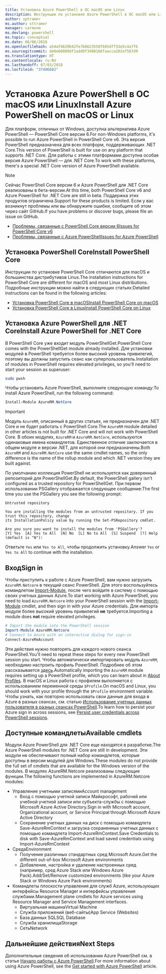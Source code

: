 ```yaml
---
title: Установка Azure PowerShell в ОС macOS или Linux
description: Инструкции по установке Azure PowerShell в ОС macOS или Linux.
author: sptramer
ms.author: sttramer
manager: carmonm
ms.devlang: powershell
ms.topic: conceptual
ms.date: 06/06/2018
ms.openlocfilehash: a54af4b28642fe7b8623550fb05dff33e5c4a7f6
ms.sourcegitcommit: de0e60800df1add9f3400166faacca202ef567d9
ms.translationtype: HT
ms.contentlocale: ru-RU
ms.lasthandoff: 07/03/2018
ms.locfileid: "37406682"
---
```

# <a name="install-azure-powershell-on-macos-or-linux"></a><span data-ttu-id="87919-103">Установка Azure PowerShell в ОС macOS или Linux</span><span class="sxs-lookup"><span data-stu-id="87919-103">Install Azure PowerShell on macOS or Linux</span></span>

<span data-ttu-id="87919-104">Для платформ, отличных от Windows, доступна альтернатива Azure PowerShell — PowerShell Core версии 6.</span><span class="sxs-lookup"><span data-stu-id="87919-104">For non-Windows platforms, it's possible to run Azure PowerShell in PowerShell Core v6.</span></span> <span data-ttu-id="87919-105">Эта версия PowerShell предназначена для всех платформ, поддерживающих .NET Core.</span><span class="sxs-lookup"><span data-stu-id="87919-105">This version of PowerShell is built for use on any platform that supports .NET Core.</span></span> <span data-ttu-id="87919-106">Для работы с этими платформами доступна особая версия Azure PowerShell — для .NET Core.</span><span class="sxs-lookup"><span data-stu-id="87919-106">To work with these platforms, there's a special .NET Core version of Azure PowerShell available.</span></span>

> [!NOTE]
> <span data-ttu-id="87919-107">Сейчас PowerShell Core версии 6 и Azure PowerShell для .NET Core реализованы в бета-версии.</span><span class="sxs-lookup"><span data-stu-id="87919-107">At this time, both PowerShell Core v6 and Azure PowerShell for .NET Core are still in beta.</span></span>
> <span data-ttu-id="87919-108">Поддержка этих продуктов ограничена.</span><span class="sxs-lookup"><span data-stu-id="87919-108">Support for these products is limited.</span></span> <span data-ttu-id="87919-109">Если у вас возникнут проблемы или вы обнаружите ошибки, сообщите об этом через сайт GitHub.</span><span class="sxs-lookup"><span data-stu-id="87919-109">If you have problems or discover bugs, please file an issue on GitHub.</span></span>
>
> * [<span data-ttu-id="87919-110">Проблемы, связанные с PowerShell Core версии 6</span><span class="sxs-lookup"><span data-stu-id="87919-110">Issues for PowerShell Core v6</span></span>](https://github.com/PowerShell/PowerShell/issues)
> * [<span data-ttu-id="87919-111">Проблемы, связанные с Azure PowerShell</span><span class="sxs-lookup"><span data-stu-id="87919-111">Issues for Azure PowerShell</span></span>](https://github.com/azure/azure-docs-powershell/issues)

## <a name="install-powershell-core"></a><span data-ttu-id="87919-112">Установка PowerShell Core</span><span class="sxs-lookup"><span data-stu-id="87919-112">Install PowerShell Core</span></span>

<span data-ttu-id="87919-113">Инструкции по установке PowerShell Core отличаются для macOS и большинства дистрибутивов Linux.</span><span class="sxs-lookup"><span data-stu-id="87919-113">The installation instructions for PowerShell Core are different for macOS and most Linux distributions.</span></span>
<span data-ttu-id="87919-114">Подробные инструкции можно найти в следующих статьях:</span><span class="sxs-lookup"><span data-stu-id="87919-114">Detailed instructions can be found in the following articles:</span></span>

- [<span data-ttu-id="87919-115">Установка PowerShell Core в macOS</span><span class="sxs-lookup"><span data-stu-id="87919-115">Install PowerShell Core on macOS</span></span>](/powershell/scripting/setup/installing-powershell-core-on-macos)
- [<span data-ttu-id="87919-116">Установка PowerShell Core в Linux</span><span class="sxs-lookup"><span data-stu-id="87919-116">Install PowerShell Core on Linux</span></span>](/powershell/scripting/setup/installing-powershell-core-on-linux)

## <a name="install-azure-powershell-for-net-core"></a><span data-ttu-id="87919-117">Установка Azure PowerShell для .NET Core</span><span class="sxs-lookup"><span data-stu-id="87919-117">Install Azure PowerShell for .NET Core</span></span>

<span data-ttu-id="87919-118">В PowerShell Core уже входит модуль PowerShellGet.</span><span class="sxs-lookup"><span data-stu-id="87919-118">PowerShell Core comes with the PowerShellGet module already installed.</span></span> <span data-ttu-id="87919-119">Для установки модулей в PowerShell требуется более высокий уровень привилегий, поэтому вы должны запустить сеанс как суперпользователь.</span><span class="sxs-lookup"><span data-stu-id="87919-119">Installation of modules in PowerShell requires elevated privileges, so you'll need to start your session as superuser:</span></span>

```bash
sudo pwsh
```

<span data-ttu-id="87919-120">Чтобы установить Azure PowerShell, выполните следующую команду:</span><span class="sxs-lookup"><span data-stu-id="87919-120">To install Azure PowerShell, run the following command:</span></span>

```powershell
Install-Module AzureRM.NetCore
```

> [!IMPORTANT]
> <span data-ttu-id="87919-121">Модуль `AzureRM`, описанный в других статьях, не предназначен для .NET Core и не будет работать с PowerShell Core.</span><span class="sxs-lookup"><span data-stu-id="87919-121">The `AzureRM` module detailed in other articles is not built for .NET Core and will not work with PowerShell Core.</span></span> <span data-ttu-id="87919-122">В обоих модулях, `AzureRM` и `AzureRM.NetCore`, используются одинаковые имена командлетов. Единственное отличие заключается в общем модуле и версии .NET, для которой они предназначены.</span><span class="sxs-lookup"><span data-stu-id="87919-122">Both `AzureRM` and `AzureRM.NetCore` use the same cmdlet names, so the only difference is the name of the rollup module and which .NET version they are built against.</span></span>

<span data-ttu-id="87919-123">По умолчанию коллекция PowerShell не используется как доверенный репозиторий для PowerShellGet.</span><span class="sxs-lookup"><span data-stu-id="87919-123">By default, the PowerShell gallery isn't configured as a trusted repository for PowerShellGet.</span></span> <span data-ttu-id="87919-124">При первом использовании PSGallery отображается следующее сообщение:</span><span class="sxs-lookup"><span data-stu-id="87919-124">The first time you use the PSGallery you see the following prompt:</span></span>

```output
Untrusted repository

You are installing the modules from an untrusted repository. If you trust this repository, change
its InstallationPolicy value by running the Set-PSRepository cmdlet.

Are you sure you want to install the modules from 'PSGallery'?
[Y] Yes  [A] Yes to All  [N] No  [L] No to All  [S] Suspend  [?] Help (default is "N"):
```

<span data-ttu-id="87919-125">Ответьте `Yes` или `Yes to All`, чтобы продолжить установку.</span><span class="sxs-lookup"><span data-stu-id="87919-125">Answer `Yes` or `Yes to All` to continue with the installation.</span></span>

## <a name="sign-in"></a><span data-ttu-id="87919-126">Вход</span><span class="sxs-lookup"><span data-stu-id="87919-126">Sign in</span></span>

<span data-ttu-id="87919-127">Чтобы приступить к работе с Azure PowerShell, вам нужно загрузить `AzureRM.Netcore` в текущий сеанс PowerShell. Для этого воспользуйтесь командлетом [Import-Module](/powershell/module/Microsoft.PowerShell.Core/Import-Module), после чего войдите в систему с помощью своих учетных данных Azure.</span><span class="sxs-lookup"><span data-stu-id="87919-127">To start working with Azure PowerShell, you need to load `AzureRM.Netcore` into your PowerShell session with the [Import-Module](/powershell/module/Microsoft.PowerShell.Core/Import-Module) cmdlet, and then sign in with your Azure credentials.</span></span> <span data-ttu-id="87919-128">Для импорта модуля более высокий уровень привилегий __не__ требуется.</span><span class="sxs-lookup"><span data-stu-id="87919-128">Importing a module does __not__ require elevated privileges.</span></span>

```powershell
# Import the module into the PowerShell session
Import-Module AzureRM.Netcore
# Connect to Azure with an interactive dialog for sign-in
Connect-AzureRmAccount
```

<span data-ttu-id="87919-129">Эти действия нужно повторять для каждого нового сеанса PowerShell.</span><span class="sxs-lookup"><span data-stu-id="87919-129">You'll need to repeat these steps for every new PowerShell session you start.</span></span> <span data-ttu-id="87919-130">Чтобы автоматически импортировать модуль `AzureRM`, необходимо настроить профиль PowerShell. Подробнее об этом рассказывается [здесь](/powershell/module/microsoft.powershell.core/about/about_profiles).</span><span class="sxs-lookup"><span data-stu-id="87919-130">Automatically importing the `AzureRM` module requires setting up a PowerShell profile, which you can learn about in [About Profiles](/powershell/module/microsoft.powershell.core/about/about_profiles).</span></span>
<span data-ttu-id="87919-131">В macOS и Linux работа с профилем выполняется с использованием переменной среды `$Profile`.</span><span class="sxs-lookup"><span data-stu-id="87919-131">On macOS and Linux, you should work with your profile through the `$Profile` environment variable.</span></span> <span data-ttu-id="87919-132">Чтобы узнать, как повторно использовать свои данные для входа в Azure в разных сеансах, см. статью [Использование учетных данных пользователя в разных сеансах PowerShell](context-persistence.md).</span><span class="sxs-lookup"><span data-stu-id="87919-132">To learn how to persist your Azure sign in across sessions, see [Persist user credentials across PowerShell sessions](context-persistence.md).</span></span>

## <a name="available-cmdlets"></a><span data-ttu-id="87919-133">Доступные командлеты</span><span class="sxs-lookup"><span data-stu-id="87919-133">Available cmdlets</span></span>

<span data-ttu-id="87919-134">Модули Azure PowerShell для .NET Core еще находятся в разработке.</span><span class="sxs-lookup"><span data-stu-id="87919-134">The Azure PowerShell modules for .NET Core are still in development.</span></span> <span data-ttu-id="87919-135">Эти модули не обеспечивают полный набор командлетов, которые доступны в версии модулей для Windows.</span><span class="sxs-lookup"><span data-stu-id="87919-135">These modules do not provide the full set of cmdlets that are available for the Windows version of the modules.</span></span> <span data-ttu-id="87919-136">В модулях AzureRM.Netcore реализованы следующие функции.</span><span class="sxs-lookup"><span data-stu-id="87919-136">The following functions are implemented in AzureRM.Netcore modules:</span></span>

* <span data-ttu-id="87919-137">Управление учетными записями</span><span class="sxs-lookup"><span data-stu-id="87919-137">Account management</span></span>
  - <span data-ttu-id="87919-138">Вход с помощью учетной записи Майкрософт, рабочей или учебной учетной записи или субъекта-службы с помощью Microsoft Azure Active Directory.</span><span class="sxs-lookup"><span data-stu-id="87919-138">Sign in with Microsoft account, Organizational account, or Service Principal through Microsoft Azure Active Directory</span></span>
  - <span data-ttu-id="87919-139">Сохранение учетных данных на диск с помощью командлета Save-AzureRmContext и загрузка сохраненных учетных данных с помощью командлета Import-AzureRmContext.</span><span class="sxs-lookup"><span data-stu-id="87919-139">Save Credentials to disk with Save-AzureRmContext and load saved credentials using Import-AzureRmContext</span></span>
* <span data-ttu-id="87919-140">Среда</span><span class="sxs-lookup"><span data-stu-id="87919-140">Environment</span></span>
  - <span data-ttu-id="87919-141">Получение различных стандартных сред Microsoft Azure.</span><span class="sxs-lookup"><span data-stu-id="87919-141">Get the different out-of-box Microsoft Azure environments</span></span>
  - <span data-ttu-id="87919-142">Добавление, настройка и удаление настроенных сред (например, сред Azure Stack или Windows Azure Pack).</span><span class="sxs-lookup"><span data-stu-id="87919-142">Add/Set/Remove customized environments (like your Azure Stack or Windows Azure Pack environments)</span></span>
* <span data-ttu-id="87919-143">Командлеты плоскости управления для служб Azure, использующих интерфейсы Resource Manager и интерфейсы управления службами.</span><span class="sxs-lookup"><span data-stu-id="87919-143">Management plane cmdlets for Azure services using Resource Manager and Service Management interfaces.</span></span>
  - <span data-ttu-id="87919-144">Виртуальная машина</span><span class="sxs-lookup"><span data-stu-id="87919-144">Virtual Machine</span></span>
  - <span data-ttu-id="87919-145">Служба приложений (веб-сайты)</span><span class="sxs-lookup"><span data-stu-id="87919-145">App Service (Websites)</span></span>
  - <span data-ttu-id="87919-146">База данных SQL</span><span class="sxs-lookup"><span data-stu-id="87919-146">SQL Database</span></span>
  - <span data-ttu-id="87919-147">Служба хранилища</span><span class="sxs-lookup"><span data-stu-id="87919-147">Storage</span></span>
  - <span data-ttu-id="87919-148">Сеть</span><span class="sxs-lookup"><span data-stu-id="87919-148">Network</span></span>

## <a name="next-steps"></a><span data-ttu-id="87919-149">Дальнейшие действия</span><span class="sxs-lookup"><span data-stu-id="87919-149">Next Steps</span></span>

<span data-ttu-id="87919-150">Дополнительные сведения об использовании Azure PowerShell см. в статье [Начало работы с Azure PowerShell](get-started-azureps.md).</span><span class="sxs-lookup"><span data-stu-id="87919-150">For more information about using Azure PowerShell, see the [Get started with Azure PowerShell](get-started-azureps.md) article.</span></span>
